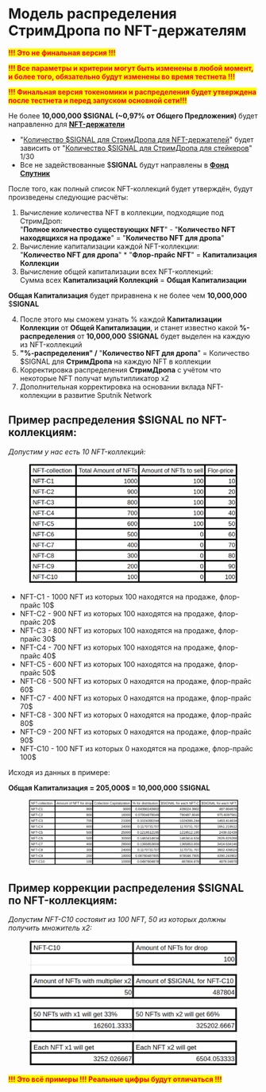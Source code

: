 # Модель распределения СтримДропа по NFT-держателям

<mark style="color:red;">**!!! Это не финальная версия !!!**</mark>&#x20;

<mark style="color:red;">**!!! Все параметры и критерии могут быть изменены в любой момент, и более того, обязательно будут изменены во время тестнета !!!**</mark>&#x20;

<mark style="color:red;">**!!! Финальная версия токеномики и распределения будет утверждена после тестнета и перед запуском основной сети!!!**</mark>

Не более **10,000,000 $SIGNAL (\~0,97% от Общего Предложения)** будет направленно для [**NFT-держатели**](./)

* "[Количество $SIGNAL для СтримДропа для NFT-держателей](./)" будет зависить от "[Количество $SIGNAL для СтримДропа для стейкеров](../)" 1/30
* Все не задействованные $**SIGNAL** будут направлены в [**Фонд Спутник**](../../../../fond-sputnik.md)

После того, как полный список NFT-коллекций будет утверждён, будут произведены следующие расчёты:

1. Вычисление количества NFT в коллекции, подходящие под СтримДроп:\
   "**Полное количество существующих NFT**" - "**Количество NFT находящихся на  продаже**" = "**Количество NFT для дропа**"
2. Вычисление капитализации каждой NFT-коллекции:\
   "**Количество NFT для дропа**" \* "**Флор-прайс NFT**" = **Капитализация Коллекции**
3. Вычисление общей капитализации всех NFT-коллекций:\
   Сумма всех **Капитализаций Коллекций** = **Общая Капитализации**

**Общая Капитализация** будет приравнена к не более чем **10,000,000** $**SIGNAL** &#x20;

4. После этого мы сможем узнать % каждой **Капитализации Коллекции** от **Общей Капитализации**, и станет известно какой **%-распределения** от **10,000,000** $**SIGNAL** будет выделен на каждую из NFT-коллекций
5. **"%-распределения" /** "**Количество NFT для дропа**" = Количество $SIGNAL для **СтримДропа** на каждую NFT в коллекции
6. Корректировка распределения **СтримДропа** с учётом что некоторые NFT получат мультипликатор х2
7. Дополнительная корректировка на основании вклада NFT-коллекции в развитие Sputnik Network

## Пример распределения $SIGNAL по NFT-коллекциям:

_Допустим у нас есть 10 NFT-коллекций:_

<figure><img src="../../../../.gitbook/assets/image (28).png" alt=""><figcaption></figcaption></figure>

* NFT-C1 - 1000 NFT из которых 100 находятся на продаже, флор-прайс 10$
* NFT-C2 - 900 NFT из которых 100 находятся на продаже, флор-прайс 20$
* NFT-C3 - 800 NFT из которых 100 находятся на продаже, флор-прайс 30$
* NFT-C4 - 700 NFT из которых 100 находятся на продаже, флор-прайс 40$
* NFT-C5 - 600 NFT из которых 100 находятся на продаже, флор-прайс 50$
* NFT-C6 - 500 NFT из которых 0 находятся на продаже, флор-прайс 60$
* NFT-C7 - 400 NFT из которых 0 находятся на продаже, флор-прайс 70$
* NFT-C8 - 300 NFT из которых 0 находятся на продаже, флор-прайс 80$
* NFT-C9 - 200 NFT из которых 0 находятся на продаже, флор-прайс 90$
* NFT-C10 - 100 NFT из которых 0 находятся на продаже, флор-прайс 100$

Исходя из данных в примере:

**Общая Капитализация = 205,000$ = 10,000,000** $**SIGNAL**&#x20;

<figure><img src="../../../../.gitbook/assets/image (30).png" alt=""><figcaption></figcaption></figure>

## Пример коррекции распределения $SIGNAL по NFT-коллекциям:

_Допустим NFT-C10 состояит из 100 NFT, 50 из которых должны получить множитель х2:_

<figure><img src="../../../../.gitbook/assets/image (31).png" alt=""><figcaption></figcaption></figure>

<mark style="color:red;">**!!! Это всё примеры !!! Реальные цифры будут отличаться !!!**</mark>
